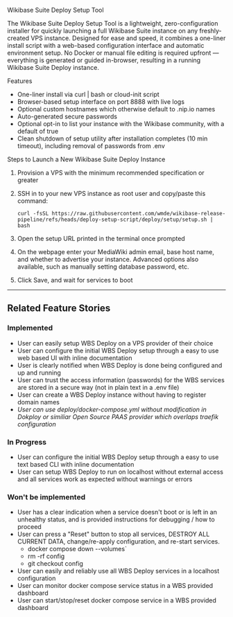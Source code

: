 Wikibase Suite Deploy Setup Tool

The Wikibase Suite Deploy Setup Tool is a lightweight, zero-configuration installer for quickly launching a full Wikibase Suite instance on any freshly-created VPS instance. Designed for ease and speed, it combines a one-liner install script with a web-based configuration interface and automatic environment setup. No Docker or manual file editing is required upfront — everything is generated or guided in-browser, resulting in a running Wikibase Suite Deploy instance.

Features

- One-liner install via curl | bash or cloud-init script
- Browser-based setup interface on port 8888 with live logs
- Optional custom hostnames which otherwise default to <SERVER-IP>.nip.io names
- Auto-generated secure passwords
- Optional opt-in to list your instance with the Wikibase community, with a default of true
- Clean shutdown of setup utility after installation completes (10 min timeout), including removal of passwords from .env

Steps to Launch a New Wikibase Suite Deploy Instance

1. Provision a VPS with the minimum recommended specification or greater
2. SSH in to your new VPS instance as root user and copy/paste this command:

    `curl -fsSL https://raw.githubusercontent.com/wmde/wikibase-release-pipeline/refs/heads/deploy-setup-script/deploy/setup/setup.sh | bash`

3. Open the setup URL printed in the terminal once prompted
4. On the webpage enter your MediaWiki admin email, base host name, and whether to advertise your instance. Advanced options also available, such as manually setting database password, etc.
5. Click Save, and wait for services to boot

---

## Related Feature Stories

### Implemented

- User can easily setup WBS Deploy on a VPS provider of their choice
- User can configure the initial WBS Deploy setup through a easy to use web based UI with inline documentation
- User is clearly notified when WBS Deploy is done being configured and up and running
- User can trust the access information (passwords) for the WBS services are stored in a secure way (not in plain text in a .env file)
- User can create a WBS Deploy instance without having to register domain names
- _User can use deploy/docker-compose.yml without modification in Dokploy or similiar Open Source PAAS provider which overlaps traefik configuration_

### In Progress

- User can configure the initial WBS Deploy setup through a easy to use text based CLI with inline documentation
- User can setup WBS Deploy to run on localhost without external access and all services work as expected without warnings or errors

### Won't be implemented

- User has a clear indication when a service doesn't boot or is left in an unhealthy status, and is provided instructions for debugging / how to proceed
- User can press a "Reset" button to stop all services, DESTROY ALL CURRENT DATA, change/re-apply configuration, and re-start services. 
  - docker compose down --volumes`
  - rm -rf config
  - git checkout config
- User can easily and reliably use all WBS Deploy services in a localhost configuration
- User can monitor docker compose service status in a WBS provided dashboard
- User can start/stop/reset docker compose service in a WBS provided dashboard
